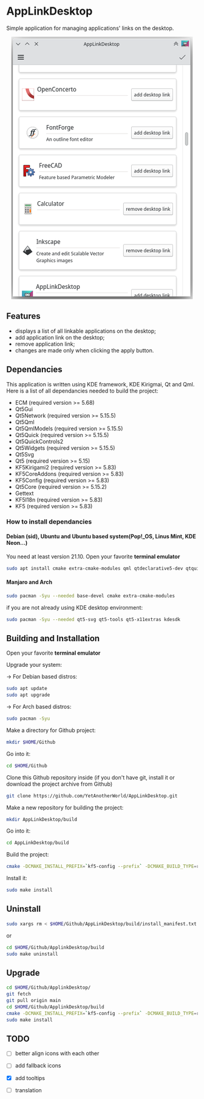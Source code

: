 # AppLinkDesktop

Simple application for managing applications' links on the desktop.
<p align="center">
   <img src="https://github.com/YetAnotherWorld/AppLinkDesktop/blob/main/screenshot/screenshot.png"/>
</p>

## Features

* displays a list of all linkable applications on the desktop;
* add application link on the desktop;
* remove application link;
* changes are made only when clicking the apply button.

## Dependancies

This application is written using KDE framework, KDE Kirigmai, Qt and Qml. Here is a list of all dependancies needed to build the project:

* ECM (required version >= 5.68)
* Qt5Gui
* Qt5Network (required version >= 5.15.5)
* Qt5Qml
* Qt5QmlModels (required version >= 5.15.5)
* Qt5Quick (required version >= 5.15.5)
* Qt5QuickControls2
* Qt5Widgets (required version >= 5.15.5)
* Qt5Svg
* Qt5 (required version >= 5.15)
* KF5Kirigami2 (required version >= 5.83)
* KF5CoreAddons (required version >= 5.83)
* KF5Config (required version >= 5.83)
* Qt5Core (required version >= 5.15.2)
* Gettext
* KF5I18n (required version >= 5.83)
* KF5 (required version >= 5.83)

### How to install dependancies

#### Debian (sid), Ubuntu and Ubuntu based system(Pop!\_OS, Linus Mint, KDE Neon...)

You need at least version 21.10.
Open your favorite **terminal emulator**

```bash
sudo apt install cmake extra-cmake-modules qml qtdeclarative5-dev qtquickcontrols2-5-dev libqt5svg5-dev libkf5coreaddons-dev Libkf5config-dev libkf5i18n-dev gettext libkf5kdelibs4support5-bin
```

#### Manjaro and Arch

```bash
sudo pacman -Syu --needed base-devel cmake extra-cmake-modules
```

if you are not already using KDE desktop environment:

```bash
sudo pacman -Syu --needed qt5-svg qt5-tools qt5-x11extras kdesdk 
```

## Building and Installation

Open your favorite **terminal emulator**

Upgrade your system:

-> For Debian based distros:

```bash
sudo apt update 
sudo apt upgrade
```

-> For Arch based distros:

```bash
sudo pacman -Syu
```

Make a directory for Github project:

```bash
mkdir $HOME/Github
```
Go into it:

```bash
cd $HOME/Github
```
Clone this Github repository inside (if you don't have git, install it or download the project archive from Github)

```bash
git clone https://github.com/YetAnotherWorld/AppLinkDesktop.git
```
Make a new repository for building the project:

```bash
mkdir AppLinkDesktop/build
```

Go into it:

```bash
cd AppLinkDesktop/build
```

Build the project:

```bash
cmake -DCMAKE_INSTALL_PREFIX=`kf5-config --prefix` -DCMAKE_BUILD_TYPE=release ..
```
Install it:

```bash
sudo make install
```

## Uninstall

```bash
sudo xargs rm < $HOME/Github/AppLinkDesktop/build/install_manifest.txt
```

or 

```bash
cd $HOME/Github/ApplinkDesktop/build
sudo make uninstall
```

## Upgrade

```bash
cd $HOME/Github/ApplinkDesktop/
git fetch
git pull origin main
cd $HOME/Github/ApplinkDesktop/build
cmake -DCMAKE_INSTALL_PREFIX=`kf5-config --prefix` -DCMAKE_BUILD_TYPE=release ..
sudo make install
```

## TODO
- [ ] better align icons with each other
- [ ] add fallback icons
- [x] add tooltips
- [ ] translation


